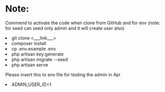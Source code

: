 <h1>Note:</h1>
<p>Commend to activate the code when clone from GitHub and for env (note: for seed can seed only admin and it will create user also) </p>
<li>git clone <___link___>
<li>composer install</li>
<li>cp .env.example .env</li>
<li>php artisan key:generate</li>
<li>php artisan migrate --seed</li>
<li>php artisan serve</li>

<p>Please insert this to env file for testing the admin in Api</p>
<li>ADMIN_USER_ID=1</li>
